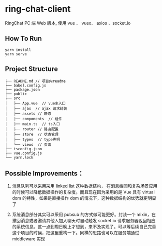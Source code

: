 # ring-chat-client

RingChat PC 端 Web 版本, 使用 vue 、 vuex、 axios 、socket.io

## How To Run

```
yarn install
yarn serve
```

## Project Structure

```
├── README.md // 项目内readme
├── babel.config.js
├── package.json
├── public
├── src
│   ├── App.vue  // vue主入口
│   ├── ajax  // ajax 请求封装
│   ├── assets // 静态
│   ├── components  // 组件
│   ├── main.ts  // ts入口
│   ├── router // 路由配置
│   ├── store  // 状态管理
│   ├── types  // type声明
│   └── views  // 页面
├── tsconfig.json
├── vue.config.js
└── yarn.lock
```

## Possible Improvements：

1. 消息队列可以采用采用 linked list 这种数据结构， 在消息撤回和复杂场景应用的时候可以降低数据操作的复杂度。而且现在因为采用的是 Vue 具有 virtual dom 的特性，如果是直接操作 dom 的情况下，这种数据结构的优势就更明显了

2. 系统消息部分其实可以采用 pubsub 的方式做可能更好。封装一个 mixin，在撤回消息或者邀请其他人加入聊天时自动触发 socket.io 请求服务器返回相应的系统信息。这一点到周日晚上才想到，来不及实现了。可以等后续自己完善这个项目的时候，把这里重构一下。同样的思路也可以在服务端通过 middleware 实现
